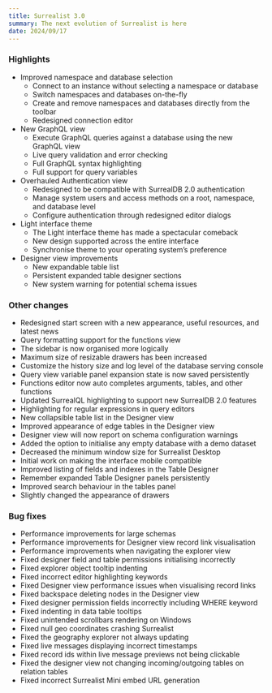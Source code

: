 ```yaml
---
title: Surrealist 3.0
summary: The next evolution of Surrealist is here
date: 2024/09/17
---
```


### Highlights

- Improved namespace and database selection
	- Connect to an instance without selecting a namespace or database
	- Switch namespaces and databases on-the-fly
	- Create and remove namespaces and databases directly from the toolbar
	- Redesigned connection editor
- New GraphQL view
	- Execute GraphQL queries against a database using the new GraphQL view
	- Live query validation and error checking
	- Full GraphQL syntax highlighting
	- Full support for query variables
- Overhauled Authentication view
	- Redesigned to be compatible with SurrealDB 2.0 authentication
	- Manage system users and access methods on a root, namespace, and database level
	- Configure authentication through redesigned editor dialogs
- Light interface theme
	- The Light interface theme has made a spectacular comeback
	- New design supported across the entire interface
	- Synchronise theme to your operating system’s preference
- Designer view improvements
	- New expandable table list
	- Persistent expanded table designer sections
	- New system warning for potential schema issues

### Other changes

- Redesigned start screen with a new appearance, useful resources, and latest news
- Query formatting support for the functions view
- The sidebar is now organised more logically
- Maximum size of resizable drawers has been increased
- Customize the history size and log level of the database serving console
- Query view variable panel expansion state is now saved persistently
- Functions editor now auto completes arguments, tables, and other functions
- Updated SurrealQL highlighting to support new SurrealDB 2.0 features
- Highlighting for regular expressions in query editors
- New collapsible table list in the Designer view
- Improved appearance of edge tables in the Designer view
- Designer view will now report on schema configuration warnings
- Added the option to initialise any empty database with a demo dataset
- Decreased the minimum window size for Surrealist Desktop
- Initial work on making the interface mobile compatible
- Improved listing of fields and indexes in the Table Designer
- Remember expanded Table Designer panels persistently
- Improved search behaviour in the tables panel
- Slightly changed the appearance of drawers

### Bug fixes

- Performance improvements for large schemas
- Performance improvements for Designer view record link visualisation
- Performance improvements when navigating the explorer view
- Fixed designer field and table permissions initialising incorrectly
- Fixed explorer object tooltip indenting
- Fixed incorrect editor highlighting keywords
- Fixed Designer view performance issues when visualising record links
- Fixed backspace deleting nodes in the Designer view
- Fixed designer permission fields incorrectly including WHERE keyword
- Fixed indenting in data table tooltips
- Fixed unintended scrollbars rendering on Windows
- Fixed null geo coordinates crashing Surrealist
- Fixed the geography explorer not always updating
- Fixed live messages displaying incorrect timestamps
- Fixed record ids within live message previews not being clickable
- Fixed the designer view not changing incoming/outgoing tables on relation tables
- Fixed incorrect Surrealist Mini embed URL generation